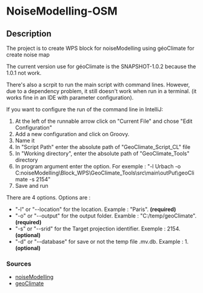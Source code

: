 # NoiseModelling-OSM
## Description

The project is to create WPS block for noiseModelling using géoClimate for create noise map

The current version use for géoClimate is the SNAPSHOT-1.0.2 because the 1.0.1 not work.

There's also a scrpit to run the main script with command lines. 
However, due to a dependency problem, it still doesn't work when run in a terminal. (it works fine in an IDE with parameter configuration).

If you want to configure the run of the command line in IntelliJ:

1. At the left of the runnable arrow click on "Current File" and chose "Edit Configuration"
2. Add a new configuration and click on Groovy.
3. Name it
4. In "Script Path" enter the absolute path of "GeoClimate_Script_CL" file
5. In "Working directory", enter the absolute path of "GeoClimate_Tools" directory
6. In program argument enter the option. For exemple : "-l Urbach -o C:noiseModelling\Block_WPS\GeoClimate_Tools\src\main\outPut\geoClimate -s 2154"
7. Save and run

There are 4 options. Options are :
- "-l" or "--location" for the location. Example : "Paris". **(required)**
- "-o" or "--output" for the output folder. Examble : "C:/temp/geoClimate". **(required)**
- "-s" or "--srid" for the Target projection identifier. Exemple : 2154. **(optional)**
- "-d" or "--database" for save or not the temp file .mv.db. Example : 1. **(optional)**

### Sources
- [noiseModelling](https://github.com/Universite-Gustave-Eiffel/NoiseModelling)
- [geoClimate](https://github.com/orbisgis/geoclimate)

